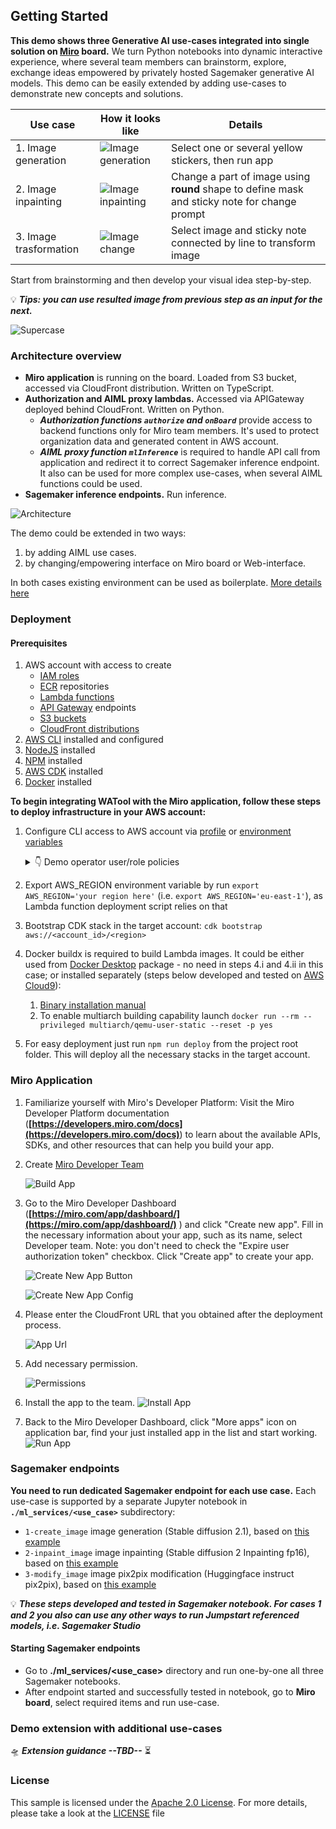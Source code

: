 ## Getting Started

 **This demo shows three Generative AI use-cases integrated into single solution on [Miro](https://miro.com/miro-aws/) board.** We turn Python notebooks into dynamic interactive experience, where several team members can brainstorm, explore, exchange ideas empowered by privately hosted Sagemaker generative AI models.
This demo can be easily extended by adding use-cases to demonstrate new concepts and solutions.


| Use case               | How it looks like                                              | Details                                                                                       |
|------------------------|----------------------------------------------------------------|-----------------------------------------------------------------------------------------------|
| 1. Image generation    | ![Image generation](./media/case-1-image_generation.png)       | Select one or several yellow stickers, then run app                                           |
| 2. Image inpainting    | ![Image inpainting](./media/case-2-inpainting_instruction.png) | Change a part of image using **round** shape to define mask and sticky note for change prompt |
| 3. Image trasformation | ![Image change](./media/case-3-pix2pix_result.png)             | Select image and sticky note connected by line to transform image                             |

Start from brainstorming and then develop your visual idea step-by-step.

 💡 ***Tips: you can use resulted image from previous step as an input for the next.***

![Supercase](./media/supercase-continue-steps_result.png)

### Architecture overview

- **Miro application** is running on the board. Loaded from S3 bucket, accessed via CloudFront distribution. Written on TypeScript.
- **Authorization and AIML proxy lambdas.** Accessed via APIGateway deployed behind CloudFront. Written on Python.
   - ***Authorization functions `authorize` and `onBoard`*** provide access to backend functions only for Miro team members. It's used to protect organization data and generated content in AWS account.
   - ***AIML proxy function `mlInference`*** is required to handle API call from application and redirect it to correct Sagemaker inference endpoint. It also can be used for more complex use-cases, when several AIML functions could be used.
- **Sagemaker inference endpoints.** Run inference.
 
![Architecture](./media/app_architecture_overview.png)

The demo could be extended in two ways: 
1. by adding AIML use cases. 
2. by changing/empowering interface on Miro board or Web-interface.

In both cases existing environment can be used as boilerplate. [More details here](#demo-extension-with-additional-use-cases) 

### Deployment

#### Prerequisites

1. AWS account with access to create
    - [IAM roles](https://docs.aws.amazon.com/IAM/latest/UserGuide/id_roles.html)
    - [ECR](https://docs.aws.amazon.com/AmazonECR/latest/userguide/what-is-ecr.html) repositories
    - [Lambda functions](https://docs.aws.amazon.com/lambda/latest/dg/welcome.html)
    - [API Gateway](https://docs.aws.amazon.com/apigateway/latest/developerguide/welcome.html) endpoints
    - [S3 buckets](https://docs.aws.amazon.com/AmazonS3/latest/userguide/Welcome.html)
    - [CloudFront distributions](https://docs.aws.amazon.com/AmazonCloudFront/latest/DeveloperGuide/Introduction.html)
2. [AWS CLI](https://docs.aws.amazon.com/cli/latest/userguide/cli-chap-install.html) installed and configured
3. [NodeJS](https://nodejs.org/en/download/) installed
4. [NPM](https://www.npmjs.com/get-npm) installed
5. [AWS CDK](https://docs.aws.amazon.com/cdk/latest/guide/getting_started.html) installed
6. [Docker](https://docs.docker.com/get-docker/) installed

**To begin integrating WATool with the Miro application, follow these steps to deploy infrastructure in your AWS account:**

1. Configure CLI access to AWS account via [profile](https://docs.aws.amazon.com/cli/latest/userguide/getting-started-quickstart.html) or [environment variables](https://docs.aws.amazon.com/cli/latest/userguide/cli-configure-envvars.html)
   
   <details>
   <summary>👇 Demo operator user/role policies </summary>
   (steps below developed and tested in Cloud9 and Sagemaker under role with following policies)

   ```
   IAMFullAccess, AmazonS3FullAccess, AmazonSSMFullAccess, 
   CloudFrontFullAccess, AmazonAPIGatewayAdministrator, AWSCloudFormationFullAccess, 
   AWSLambda_FullAccess, AmazonElasticContainerRegistryPublicFullAccess, AmazonSageMakerFullAccess
   ```

   </details>

2. Export AWS_REGION environment variable by run `export AWS_REGION='your region here'` (i.e. `export AWS_REGION='eu-east-1'`), as Lambda function deployment script relies on that
3. Bootstrap CDK stack in the target account: `cdk bootstrap aws://<account_id>/<region>`
4. Docker buildx is required to build Lambda images. It could be either used from [Docker Desktop](https://www.docker.com/products/docker-desktop/) package - no need in steps 4.i and 4.ii in this case; or installed separately (steps below developed and tested on [AWS Cloud9](https://aws.amazon.com/cloud9/)):
   1. [Binary installation manual](https://docs.docker.com/build/install-buildx/)
   2. To enable multiarch building capability launch `docker run --rm --privileged multiarch/qemu-user-static --reset -p yes`
5. For easy deployment just run `npm run deploy` from the project root folder. This will deploy all the necessary stacks in the target account.

### Miro Application

1. Familiarize yourself with Miro's Developer Platform:
   Visit the Miro Developer Platform documentation (**[https://developers.miro.com/docs](https://developers.miro.com/docs)**) to learn about the available APIs, SDKs, and other resources that can help you build your app.
2. Create [Miro Developer Team](https://developers.miro.com/docs/create-a-developer-team)

    ![Build App](./media/build-app-button.png)

3. Go to the Miro Developer Dashboard (**[https://miro.com/app/dashboard/](https://miro.com/app/dashboard/)**
   ) and click "Create new app". Fill in the necessary information about your app, such as its name, select Developer team. Note: you don't need to check the "Expire user authorization token" checkbox. Click "Create app" to create your app.

    ![Create New App Button](./media/create-new-app.png)

    ![Create New App Config](./media/create-new-app-2.png)

4. Please enter the CloudFront URL that you obtained after the deployment process.

    ![App Url](./media/app-url.png)

5. Add necessary permission.

    ![Permissions](./media/permissions.png)

6. Install the app to the team.
   ![Install App](./media/install-app.png)
7. Back to the Miro Developer Dashboard, click "More apps" icon on application bar, find your just installed app in the list and start working.
   ![Run App](./media/miro-run-app.png)

### Sagemaker endpoints

**You need to run dedicated Sagemaker endpoint for each use case.**
Each use-case is supported by a separate Jupyter notebook in **`./ml_services/<use_case>`** subdirectory:
- `1-create_image` image generation (Stable diffusion 2.1), based on [this example](https://github.com/aws/studio-lab-examples/blob/main/generative-deep-learning/stable-diffusion-finetune/JumpStart_Stable_Diffusion_Inference_Only.ipynb)
- `2-inpaint_image` image inpainting (Stable diffusion 2 Inpainting fp16), based on [this example](https://github.com/aws/amazon-sagemaker-examples/blob/main/introduction_to_amazon_algorithms/jumpstart_inpainting/Amazon_JumpStart_Inpainting.ipynb)
- `3-modify_image` image pix2pix modification (Huggingface instruct pix2pix), based on [this example](https://github.com/aws/amazon-sagemaker-examples/tree/main/advanced_functionality/huggingface_deploy_instructpix2pix)

 💡 ***These steps developed and tested in Sagemaker notebook. For cases 1 and 2 you also can use any other ways to run Jumpstart referenced models, i.e. Sagemaker Studio***


#### Starting Sagemaker endpoints

- Go to **./ml_services/<use_case>** directory and run one-by-one all three Sagemaker notebooks.
- After endpoint started and successfully tested in notebook, go to **Miro board**, select required items and run use-case.

### Demo extension with additional use-cases

🛸 ***Extension guidance --TBD--***  ⏳

### License

This sample is licensed under the [Apache 2.0 License](http://aws.amazon.com/apache2.0/). For more details, please take a look at the [LICENSE](LICENSE.txt) file

